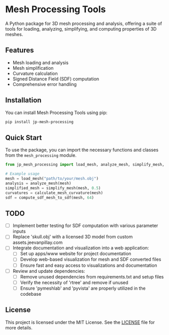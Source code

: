 # Mesh Processing Tools

A Python package for 3D mesh processing and analysis, offering a suite of tools for loading, analyzing, simplifying, and computing properties of 3D meshes.

## Features

- Mesh loading and analysis
- Mesh simplification
- Curvature calculation
- Signed Distance Field (SDF) computation
- Comprehensive error handling

## Installation

You can install Mesh Processing Tools using pip:

```bash
pip install jp-mesh-processing
```

## Quick Start

To use the package, you can import the necessary functions and classes from the `mesh_processing` module.

```python
from jp_mesh_processing import load_mesh, analyze_mesh, simplify_mesh, calculate_mesh_curvature, compute_sdf_mesh_to_sdf

# Example usage
mesh = load_mesh("path/to/your/mesh.obj")
analysis = analyze_mesh(mesh)
simplified_mesh = simplify_mesh(mesh, 0.5)
curvatures = calculate_mesh_curvature(mesh)
sdf = compute_sdf_mesh_to_sdf(mesh, 64)
```

## TODO

- [ ] Implement better testing for SDF computation with various parameter inputs
- [ ] Replace 'skull.obj' with a licensed 3D model from custom assets.jeevanpillay.com
- [ ] Integrate documentation and visualization into a web application:
  - [ ] Set up apps/www website for project documentation
  - [ ] Develop web-based visualization for mesh and SDF converted files
  - [ ] Ensure fast and easy access to visualizations and documentation
- [ ] Review and update dependencies:
  - [ ] Remove unused dependencies from requirements.txt and setup files
  - [ ] Verify the necessity of 'rtree' and remove if unused
  - [ ] Ensure 'pymeshlab' and 'pyvista' are properly utilized in the codebase

## License

This project is licensed under the MIT License. See the [LICENSE](LICENSE) file for more details.
